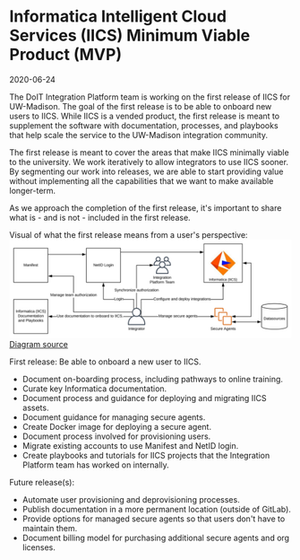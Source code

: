 # Informatica Intelligent Cloud Services (IICS) Minimum Viable Product (MVP)

2020-06-24

The DoIT Integration Platform team is working on the first release of IICS for UW-Madison.
The goal of the first release is to be able to onboard new users to IICS.
While IICS is a vended product, the first release is meant to supplement the software with documentation, processes, and playbooks that help scale the service to the UW-Madison integration community.

The first release is meant to cover the areas that make IICS minimally viable to the university.
We work iteratively to allow integrators to use IICS sooner. By segmenting our work into releases, we are able to start providing value without implementing all the capabilities that we want to make available longer-term.

As we approach the completion of the first release, it's important to share what is - and is not - included in the first release.

Visual of what the first release means from a user's perspective:
![IICS MVP](./images/iics-mvp.svg)
[Diagram source](https://app.lucidchart.com/invitations/accept/40234605-0d5e-48ce-b50c-6899de233aac)

First release: Be able to onboard a new user to IICS.

- Document on-boarding process, including pathways to online training.
- Curate key Informatica documentation.
- Document process and guidance for deploying and migrating IICS assets.
- Document guidance for managing secure agents.
- Create Docker image for deploying a secure agent.
- Document process involved for provisioning users. 
- Migrate existing accounts to use Manifest and NetID login.
- Create playbooks and tutorials for IICS projects that the Integration Platform team has worked on internally.

Future release(s):

- Automate user provisioning and deprovisioning processes.
- Publish documentation in a more permanent location (outside of GitLab).
- Provide options for managed secure agents so that users don't have to maintain them.
- Document billing model for purchasing additional secure agents and org licenses.